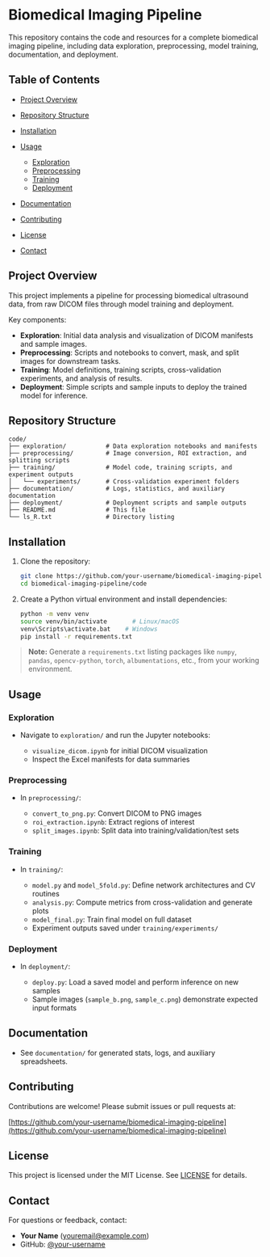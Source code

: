 # Biomedical Imaging Pipeline

This repository contains the code and resources for a complete biomedical imaging pipeline, including data exploration, preprocessing, model training, documentation, and deployment.

## Table of Contents

* [Project Overview](#project-overview)
* [Repository Structure](#repository-structure)
* [Installation](#installation)
* [Usage](#usage)

  * [Exploration](#exploration)
  * [Preprocessing](#preprocessing)
  * [Training](#training)
  * [Deployment](#deployment)
* [Documentation](#documentation)
* [Contributing](#contributing)
* [License](#license)
* [Contact](#contact)

## Project Overview

This project implements a pipeline for processing biomedical ultrasound data, from raw DICOM files through model training and deployment.

Key components:

* **Exploration**: Initial data analysis and visualization of DICOM manifests and sample images.
* **Preprocessing**: Scripts and notebooks to convert, mask, and split images for downstream tasks.
* **Training**: Model definitions, training scripts, cross-validation experiments, and analysis of results.
* **Deployment**: Simple scripts and sample inputs to deploy the trained model for inference.

## Repository Structure

```text
code/
├── exploration/           # Data exploration notebooks and manifests
├── preprocessing/         # Image conversion, ROI extraction, and splitting scripts
├── training/              # Model code, training scripts, and experiment outputs
│   └── experiments/       # Cross-validation experiment folders
├── documentation/         # Logs, statistics, and auxiliary documentation
├── deployment/            # Deployment scripts and sample outputs
├── README.md              # This file
└── ls_R.txt               # Directory listing
```

## Installation

1. Clone the repository:

   ```bash
   git clone https://github.com/your-username/biomedical-imaging-pipeline.git
   cd biomedical-imaging-pipeline/code
   ```
2. Create a Python virtual environment and install dependencies:

   ```bash
   python -m venv venv
   source venv/bin/activate       # Linux/macOS
   venv\Scripts\activate.bat    # Windows
   pip install -r requirements.txt
   ```

> **Note:** Generate a `requirements.txt` listing packages like `numpy`, `pandas`, `opencv-python`, `torch`, `albumentations`, etc., from your working environment.

## Usage

### Exploration

* Navigate to `exploration/` and run the Jupyter notebooks:

  * `visualize_dicom.ipynb` for initial DICOM visualization
  * Inspect the Excel manifests for data summaries

### Preprocessing

* In `preprocessing/`:

  * `convert_to_png.py`: Convert DICOM to PNG images
  * `roi_extraction.ipynb`: Extract regions of interest
  * `split_images.ipynb`: Split data into training/validation/test sets

### Training

* In `training/`:

  * `model.py` and `model_5fold.py`: Define network architectures and CV routines
  * `analysis.py`: Compute metrics from cross-validation and generate plots
  * `model_final.py`: Train final model on full dataset
  * Experiment outputs saved under `training/experiments/`

### Deployment

* In `deployment/`:

  * `deploy.py`: Load a saved model and perform inference on new samples
  * Sample images (`sample_b.png`, `sample_c.png`) demonstrate expected input formats

## Documentation

* See `documentation/` for generated stats, logs, and auxiliary spreadsheets.

## Contributing

Contributions are welcome! Please submit issues or pull requests at:

[https://github.com/your-username/biomedical-imaging-pipeline](https://github.com/your-username/biomedical-imaging-pipeline)

## License

This project is licensed under the MIT License. See [LICENSE](LICENSE) for details.

## Contact

For questions or feedback, contact:

* **Your Name** ([youremail@example.com](mailto:youremail@example.com))
* GitHub: [@your-username](https://github.com/your-username)
